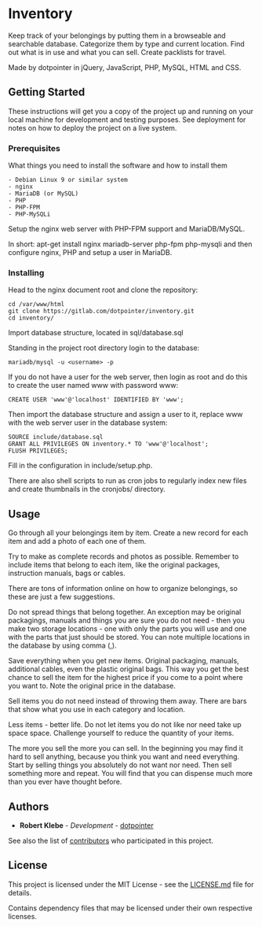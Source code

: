 # Inventory

Keep track of your belongings by putting them in a browseable and searchable
database. Categorize them by type and current location. Find out what is in
use and what you can sell. Create packlists for travel.

Made by dotpointer in jQuery, JavaScript, PHP, MySQL, HTML and CSS. 

## Getting Started

These instructions will get you a copy of the project up and running on your
local machine for development and testing purposes. See deployment for notes on
how to deploy the project on a live system.

### Prerequisites

What things you need to install the software and how to install them

```
- Debian Linux 9 or similar system
- nginx
- MariaDB (or MySQL)
- PHP
- PHP-FPM
- PHP-MySQLi
```

Setup the nginx web server with PHP-FPM support and MariaDB/MySQL.

In short: apt-get install nginx mariadb-server php-fpm php-mysqli
and then configure nginx, PHP and setup a user in MariaDB.

### Installing

Head to the nginx document root and clone the repository:

```
cd /var/www/html
git clone https://gitlab.com/dotpointer/inventory.git
cd inventory/
```

Import database structure, located in sql/database.sql

Standing in the project root directory login to the database:

```
mariadb/mysql -u <username> -p

```

If you do not have a user for the web server, then login as root and do
this to create the user named www with password www:

```
CREATE USER 'www'@'localhost' IDENTIFIED BY 'www';
```

Then import the database structure and assign a user to it, replace
www with the web server user in the database system:
```
SOURCE include/database.sql
GRANT ALL PRIVILEGES ON inventory.* TO 'www'@'localhost';
FLUSH PRIVILEGES;
```

Fill in the configuration in include/setup.php.

There are also shell scripts to run as cron jobs to regularly index new files
and create thumbnails in the cronjobs/ directory.

## Usage

Go through all your belongings item by item. Create a new record for each
item and add a photo of each one of them.

Try to make as complete records and photos as possible. Remember to include
items that belong to each item, like the original packages, 
instruction manuals, bags or cables.

There are tons of information online on how to organize belongings,
so these are just a few suggestions.

Do not spread things that belong together. An exception may be original
packagings, manuals and things you are sure you do not need - then you
make two storage locations - one with only the parts you will use and
one with the parts that just should be stored. You can note multiple
locations in the database by using comma (,).

Save everything when you get new items. Original packaging, manuals,
additional cables, even the plastic original bags. This way you get
the best chance to sell the item for the highest price if you
come to a point where you want to. Note the original price in the 
database.

Sell items you do not need instead of throwing them away. There
are bars that show what you use in each category and location.

Less items - better life. Do not let items you do not like
nor need take up space space. Challenge yourself to reduce the
quantity of your items.

The more you sell the more you can sell. In the beginning you may
find it hard to sell anything, because you think you want and need
everything. Start by selling things you absolutely do not want nor
need. Then sell something more and repeat. You will find that you
can dispense much more than you ever have thought before.

## Authors

* **Robert Klebe** - *Development* - [dotpointer](https://gitlab.com/dotpointer)

See also the list of
[contributors](https://gitlab.com/dotpointer/inventory/contributors)
who participated in this project.

## License

This project is licensed under the MIT License - see the
[LICENSE.md](LICENSE.md) file for details.

Contains dependency files that may be licensed under their own respective
licenses.
